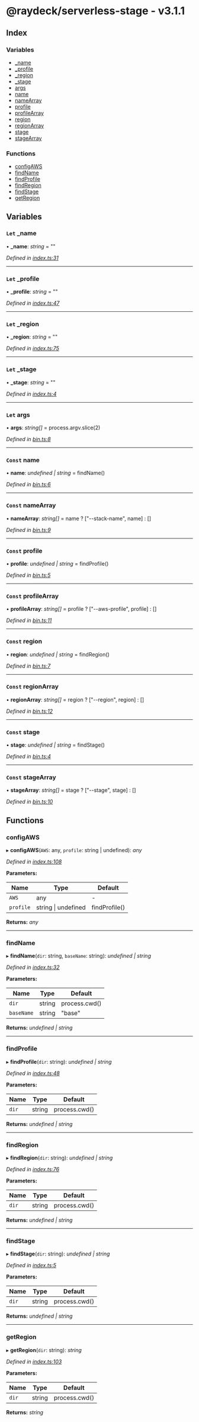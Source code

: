 
<a name="readmemd"></a>


# @raydeck/serverless-stage - v3.1.1

## Index

### Variables

* [_name](#let-_name)
* [_profile](#let-_profile)
* [_region](#let-_region)
* [_stage](#let-_stage)
* [args](#let-args)
* [name](#const-name)
* [nameArray](#const-namearray)
* [profile](#const-profile)
* [profileArray](#const-profilearray)
* [region](#const-region)
* [regionArray](#const-regionarray)
* [stage](#const-stage)
* [stageArray](#const-stagearray)

### Functions

* [configAWS](#configaws)
* [findName](#findname)
* [findProfile](#findprofile)
* [findRegion](#findregion)
* [findStage](#findstage)
* [getRegion](#getregion)

## Variables

### `Let` _name

• **_name**: *string* = ""

*Defined in [index.ts:31](https://github.com/rhdeck/serverless-stage/blob/9745d6a/src/index.ts#L31)*

___

### `Let` _profile

• **_profile**: *string* = ""

*Defined in [index.ts:47](https://github.com/rhdeck/serverless-stage/blob/9745d6a/src/index.ts#L47)*

___

### `Let` _region

• **_region**: *string* = ""

*Defined in [index.ts:75](https://github.com/rhdeck/serverless-stage/blob/9745d6a/src/index.ts#L75)*

___

### `Let` _stage

• **_stage**: *string* = ""

*Defined in [index.ts:4](https://github.com/rhdeck/serverless-stage/blob/9745d6a/src/index.ts#L4)*

___

### `Let` args

• **args**: *string[]* = process.argv.slice(2)

*Defined in [bin.ts:8](https://github.com/rhdeck/serverless-stage/blob/9745d6a/src/bin.ts#L8)*

___

### `Const` name

• **name**: *undefined | string* = findName()

*Defined in [bin.ts:6](https://github.com/rhdeck/serverless-stage/blob/9745d6a/src/bin.ts#L6)*

___

### `Const` nameArray

• **nameArray**: *string[]* = name ? ["--stack-name", name] : []

*Defined in [bin.ts:9](https://github.com/rhdeck/serverless-stage/blob/9745d6a/src/bin.ts#L9)*

___

### `Const` profile

• **profile**: *undefined | string* = findProfile()

*Defined in [bin.ts:5](https://github.com/rhdeck/serverless-stage/blob/9745d6a/src/bin.ts#L5)*

___

### `Const` profileArray

• **profileArray**: *string[]* = profile ? ["--aws-profile", profile] : []

*Defined in [bin.ts:11](https://github.com/rhdeck/serverless-stage/blob/9745d6a/src/bin.ts#L11)*

___

### `Const` region

• **region**: *undefined | string* = findRegion()

*Defined in [bin.ts:7](https://github.com/rhdeck/serverless-stage/blob/9745d6a/src/bin.ts#L7)*

___

### `Const` regionArray

• **regionArray**: *string[]* = region ? ["--region", region] : []

*Defined in [bin.ts:12](https://github.com/rhdeck/serverless-stage/blob/9745d6a/src/bin.ts#L12)*

___

### `Const` stage

• **stage**: *undefined | string* = findStage()

*Defined in [bin.ts:4](https://github.com/rhdeck/serverless-stage/blob/9745d6a/src/bin.ts#L4)*

___

### `Const` stageArray

• **stageArray**: *string[]* = stage ? ["--stage", stage] : []

*Defined in [bin.ts:10](https://github.com/rhdeck/serverless-stage/blob/9745d6a/src/bin.ts#L10)*

## Functions

###  configAWS

▸ **configAWS**(`AWS`: any, `profile`: string | undefined): *any*

*Defined in [index.ts:108](https://github.com/rhdeck/serverless-stage/blob/9745d6a/src/index.ts#L108)*

**Parameters:**

Name | Type | Default |
------ | ------ | ------ |
`AWS` | any | - |
`profile` | string &#124; undefined | findProfile() |

**Returns:** *any*

___

###  findName

▸ **findName**(`dir`: string, `baseName`: string): *undefined | string*

*Defined in [index.ts:32](https://github.com/rhdeck/serverless-stage/blob/9745d6a/src/index.ts#L32)*

**Parameters:**

Name | Type | Default |
------ | ------ | ------ |
`dir` | string | process.cwd() |
`baseName` | string | "base" |

**Returns:** *undefined | string*

___

###  findProfile

▸ **findProfile**(`dir`: string): *undefined | string*

*Defined in [index.ts:48](https://github.com/rhdeck/serverless-stage/blob/9745d6a/src/index.ts#L48)*

**Parameters:**

Name | Type | Default |
------ | ------ | ------ |
`dir` | string | process.cwd() |

**Returns:** *undefined | string*

___

###  findRegion

▸ **findRegion**(`dir`: string): *undefined | string*

*Defined in [index.ts:76](https://github.com/rhdeck/serverless-stage/blob/9745d6a/src/index.ts#L76)*

**Parameters:**

Name | Type | Default |
------ | ------ | ------ |
`dir` | string | process.cwd() |

**Returns:** *undefined | string*

___

###  findStage

▸ **findStage**(`dir`: string): *undefined | string*

*Defined in [index.ts:5](https://github.com/rhdeck/serverless-stage/blob/9745d6a/src/index.ts#L5)*

**Parameters:**

Name | Type | Default |
------ | ------ | ------ |
`dir` | string | process.cwd() |

**Returns:** *undefined | string*

___

###  getRegion

▸ **getRegion**(`dir`: string): *string*

*Defined in [index.ts:103](https://github.com/rhdeck/serverless-stage/blob/9745d6a/src/index.ts#L103)*

**Parameters:**

Name | Type | Default |
------ | ------ | ------ |
`dir` | string | process.cwd() |

**Returns:** *string*

